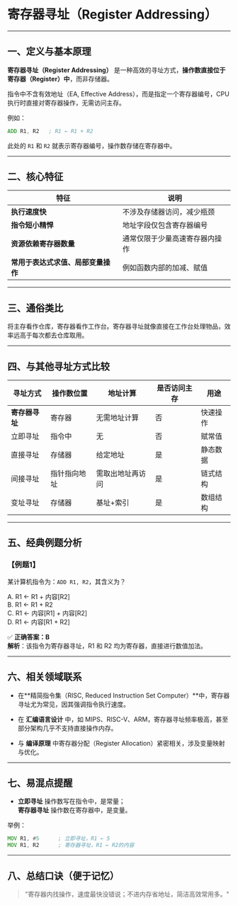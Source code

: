 
# 寄存器寻址（Register Addressing）

---

## 一、定义与基本原理

**寄存器寻址（Register Addressing）** 是一种高效的寻址方式，**操作数直接位于寄存器（Register）中**，而非存储器。

指令中不含有效地址（EA, Effective Address），而是指定一个寄存器编号，CPU 执行时直接对寄存器操作，无需访问主存。

例如：

```asm
ADD R1, R2   ; R1 ← R1 + R2
```

此处的 `R1` 和 `R2` 就表示寄存器编号，操作数存储在寄存器中。

---

## 二、核心特征

|特征|说明|
|---|---|
|**执行速度快**|不涉及存储器访问，减少瓶颈|
|**指令短小精悍**|地址字段仅包含寄存器编号|
|**资源依赖寄存器数量**|通常仅限于少量高速寄存器内操作|
|**常用于表达式求值、局部变量操作**|例如函数内部的加减、赋值|

---

## 三、通俗类比

将主存看作仓库，寄存器看作工作台。寄存器寻址就像直接在工作台处理物品，效率远高于每次都去仓库取用。

---

## 四、与其他寻址方式比较

|寻址方式|操作数位置|地址计算|是否访问主存|用途|
|---|---|---|---|---|
|**寄存器寻址**|寄存器|无需地址计算|否|快速操作|
|立即寻址|指令中|无|否|赋常值|
|直接寻址|存储器|给定地址|是|静态数据|
|间接寻址|指针指向地址|需取出地址再访问|是|链式结构|
|变址寻址|存储器|基址+索引|是|数组结构|

---

## 五、经典例题分析

### 【例题1】

某计算机指令为：`ADD R1, R2`，其含义为？

A. R1 ← R1 + 内容[R2]  
B. R1 ← R1 + R2  
C. R1 ← 内容[R1] + 内容[R2]  
D. R1 ← 内容[R1 + R2]

✅ **正确答案：B**  
**解析**：该指令为寄存器寻址，R1 和 R2 均为寄存器，直接进行数值加法。

---

## 六、相关领域联系

- 在**精简指令集（RISC, Reduced Instruction Set Computer）**中，寄存器寻址尤为常见，因其强调指令执行速度。
    
- 在 **汇编语言设计** 中，如 MIPS、RISC-V、ARM，寄存器寻址频率极高，甚至部分架构几乎不支持直接操作内存。
    
- 与 **编译原理** 中寄存器分配（Register Allocation）紧密相关，涉及变量映射与优化。
    

---

## 七、易混点提醒

- **立即寻址** 操作数写在指令中，是常量；  
    **寄存器寻址** 操作数在寄存器中，是变量。
    

举例：

```asm
MOV R1, #5      ; 立即寻址，R1 ← 5
MOV R1, R2      ; 寄存器寻址，R1 ← R2的内容
```

---

## 八、总结口诀（便于记忆）

> "寄存器内找操作，速度最快没错说；不进内存省地址，简洁高效常用多。"
